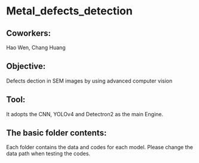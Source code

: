 # Metal_defects_detection

## Coworkers: 
Hao Wen, Chang Huang

## Objective: 
Defects dection in SEM images by using advanced computer vision

## Tool:
It adopts the CNN, YOLOv4 and Detectron2 as the main Engine. 

## The basic folder contents:
Each folder contains the data and codes for each model. Please change the data path when testing the codes.